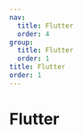 ```yaml
---
nav:
  title: Flutter
  order: 4
group:
  title: Flutter
  order: 1
title: Flutter
order: 1
---
```


# Flutter
